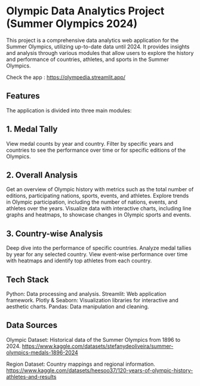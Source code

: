 # Olympic Data Analytics Project (Summer Olympics 2024)
This project is a comprehensive data analytics web application for the Summer Olympics, utilizing up-to-date data until 2024. It provides insights and analysis through various modules that allow users to explore the history and performance of countries, athletes, and sports in the Summer Olympics.

Check the app : https://olympedia.streamlit.app/

## Features
The application is divided into three main modules:

## 1. Medal Tally
View medal counts by year and country.
Filter by specific years and countries to see the performance over time or for specific editions of the Olympics.

## 2. Overall Analysis
Get an overview of Olympic history with metrics such as the total number of editions, participating nations, sports, events, and athletes.
Explore trends in Olympic participation, including the number of nations, events, and athletes over the years.
Visualize data with interactive charts, including line graphs and heatmaps, to showcase changes in Olympic sports and events.

## 3. Country-wise Analysis
Deep dive into the performance of specific countries.
Analyze medal tallies by year for any selected country.
View event-wise performance over time with heatmaps and identify top athletes from each country.

## Tech Stack
Python: Data processing and analysis.
Streamlit: Web application framework.
Plotly & Seaborn: Visualization libraries for interactive and aesthetic charts.
Pandas: Data manipulation and cleaning.

## Data Sources
Olympic Dataset: Historical data of the Summer Olympics from 1896 to 2024.
https://www.kaggle.com/datasets/stefanydeoliveira/summer-olympics-medals-1896-2024

Region Dataset: Country mappings and regional information.
https://www.kaggle.com/datasets/heesoo37/120-years-of-olympic-history-athletes-and-results